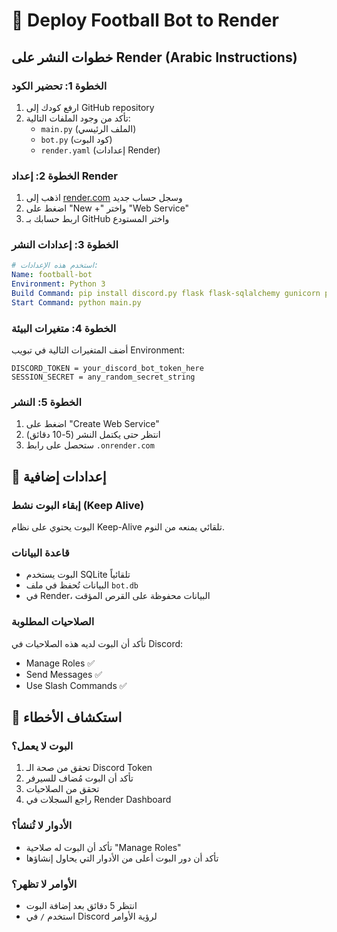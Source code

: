 # 🚀 Deploy Football Bot to Render

## خطوات النشر على Render (Arabic Instructions)

### الخطوة 1: تحضير الكود
1. ارفع كودك إلى GitHub repository
2. تأكد من وجود الملفات التالية:
   - `main.py` (الملف الرئيسي)
   - `bot.py` (كود البوت)
   - `render.yaml` (إعدادات Render)

### الخطوة 2: إعداد Render
1. اذهب إلى [render.com](https://render.com) وسجل حساب جديد
2. اضغط على "New +" واختر "Web Service"
3. اربط حسابك بـ GitHub واختر المستودع

### الخطوة 3: إعدادات النشر
```yaml
# استخدم هذه الإعدادات:
Name: football-bot
Environment: Python 3
Build Command: pip install discord.py flask flask-sqlalchemy gunicorn pillow aiosqlite
Start Command: python main.py
```

### الخطوة 4: متغيرات البيئة
أضف المتغيرات التالية في تبويب Environment:
```
DISCORD_TOKEN = your_discord_bot_token_here
SESSION_SECRET = any_random_secret_string
```

### الخطوة 5: النشر
1. اضغط على "Create Web Service"
2. انتظر حتى يكتمل النشر (5-10 دقائق)
3. ستحصل على رابط `.onrender.com`

## 🔧 إعدادات إضافية

### إبقاء البوت نشط (Keep Alive)
البوت يحتوي على نظام Keep-Alive تلقائي يمنعه من النوم.

### قاعدة البيانات
- البوت يستخدم SQLite تلقائياً
- البيانات تُحفظ في ملف `bot.db`
- في Render، البيانات محفوظة على القرص المؤقت

### الصلاحيات المطلوبة
تأكد أن البوت لديه هذه الصلاحيات في Discord:
- Manage Roles ✅
- Send Messages ✅  
- Use Slash Commands ✅

## 🚨 استكشاف الأخطاء

### البوت لا يعمل؟
1. تحقق من صحة الـ Discord Token
2. تأكد أن البوت مُضاف للسيرفر
3. تحقق من الصلاحيات
4. راجع السجلات في Render Dashboard

### الأدوار لا تُنشأ؟
- تأكد أن البوت له صلاحية "Manage Roles"
- تأكد أن دور البوت أعلى من الأدوار التي يحاول إنشاؤها

### الأوامر لا تظهر؟
- انتظر 5 دقائق بعد إضافة البوت
- استخدم `/` في Discord لرؤية الأوامر